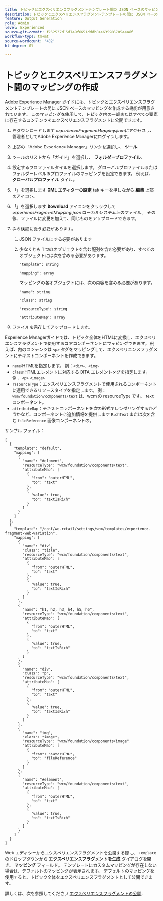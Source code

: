 ```yaml
---
title: トピックとエクスペリエンスフラグメントテンプレート間の JSON ベースのマッピングを設定します。
description: トピックとエクスペリエンスフラグメントテンプレートの間に JSON ベースのマッピングを設定する方法を説明します。
feature: Output Generation
role: Admin
level: Experienced
source-git-commit: f252537d15d7e8f8651dddb0ae635905705e4adf
workflow-type: tm+mt
source-wordcount: '402'
ht-degree: 0%

---
```


# トピックとエクスペリエンスフラグメント間のマッピングの作成

Adobe Experience Manager ガイドには、トピックとエクスペリエンスフラグメントテンプレートの間に JSON ベースのマッピングを作成する機能が用意されています。 このマッピングを使用して、トピック内の一部またはすべての要素に存在するコンテンツをエクスペリエンスフラグメントに公開できます。

1. をダウンロードします *experienceFragmentMapping.json*&#x200B;にアクセスし、管理者としてAdobe Experience Managerにログインします。
1. 上部の「Adobe Experience Manager」リンクを選択し、 **ツール**.
1. ツールのリストから「ガイド」を選択し、 **フォルダープロファイル**.
1. 設定するプロファイルタイルを選択します。 グローバルプロファイルまたはフォルダーレベルのプロファイルのマッピングを設定できます。 例えば、 **グローバルプロファイル** タイル。
1. 「」を選択します **XML エディターの設定** tab キーを押しながら **編集** 上部のアイコン。
1. 「」を選択します **Download** アイコンをクリックして *experienceFragmentMapping.json*  ローカルシステム上のファイル。 その後、ファイルに変更を加えて、同じものをアップロードできます。

1. 次の検証に従う必要があります。

   1. JSON ファイルにする必要があります
   2. 少なくとも 1 つのオブジェクトを含む配列を含む必要があり、すべてのオブジェクトには次を含める必要があります。


      `"template": string `

      `"mapping": array`

      マッピングの各オブジェクトには、次の内容を含める必要があります。

      `"name": string`

      `"class": string`

      `"resourceType": string`

      `"attributeMap": array`


1. ファイルを保存してアップロードします。

Experience Managerガイドでは、トピック全体をHTMLに変換し、エクスペリエンスフラグメントで使用するコアコンポーネントにマッピングできます。 例えば、内のコンテンツは `<p>` タグをマッピングして、エクスペリエンスフラグメントにテキストコンポーネントを作成できます。
* `name`:HTMLを指定します。 例：`<div>`、`<img>`
* `class`:HTMLエレメントに対応する DITA エレメントタグを指定します。 例： `<p>` `<image>`
* `resourceType`：エクスペリエンスフラグメントで使用されるコンポーネントに適用できるリソースタイプを指定します。 例： `wcm/foundation/components/text` は、wcm の resourceType です。 `text` コンポーネント。
* `attributeMap`：テキストコンポーネントを次の形式でレンダリングするかどうかなど、コンポーネントに追加情報を提供します `RichText` または次を含む `fileReference` 画像コンポーネントの。




サンプル ファイル：

```
[
  {
    "template": "default",
    "mapping": [
      {
        "name": "#element",
        "resourceType": "wcm/foundation/components/text",
        "attributeMap": [
          {
            "from": "outerHTML",
            "to": "text"
          },
          {
            "value": true,
            "to": "textIsRich"
          }
        ]
      }
    ]
  },
  {
    "template": "/conf/we-retail/settings/wcm/templates/experience-fragment-web-variation",
    "mapping": [
      {
        "name": "div",
        "class": "title",
        "resourceType": "wcm/foundation/components/text",
        "attributeMap": [
          {
            "from": "outerHTML",
            "to": "text"
          },
          {
            "value": true,
            "to": "textIsRich"
          }
        ]
      },
      {
        "name": "h1, h2, h3, h4, h5, h6",
        "resourceType": "wcm/foundation/components/text",
        "attributeMap": [
          {
            "from": "outerHTML",
            "to": "text"
          },
          {
            "value": true,
            "to": "textIsRich"
          }
        ]
      },
      {
        "name": "div",
        "class": "p",
        "resourceType": "wcm/foundation/components/text",
        "attributeMap": [
          {
            "from": "outerHTML",
            "to": "text"
          },
          {
            "value": true,
            "to": "textIsRich"
          }
        ]
      },
      {
        "name": "img",
        "class": "image",
        "resourceType": "wcm/foundation/components/image",
        "attributeMap": [
          {
            "from": "outerHTML",
            "to": "fileReference"
          }
        ]
      },
      {
        "name": "#element",
        "resourceType": "wcm/foundation/components/text",
        "attributeMap": [
          {
            "from": "outerHTML",
            "to": "text"
          },
          {
            "value": true,
            "to": "textIsRich"
          }
        ]
      }
    ]
  }
]
```



Web エディターからエクスペリエンスフラグメントを公開する際に、 `Template` のドロップダウンから **エクスペリエンスフラグメントを生成** ダイアログを開き、 **マッピング** フィールド。 テンプレートにカスタムマッピングが存在しない場合は、デフォルトのマッピングが表示されます。 デフォルトのマッピングを使用すると、トピック全体をエクスペリエンスフラグメントとして公開できます。

詳しくは、次を参照してください [エクスペリエンスフラグメントの公開](../user-guide/publish-experience-fragment.md).

